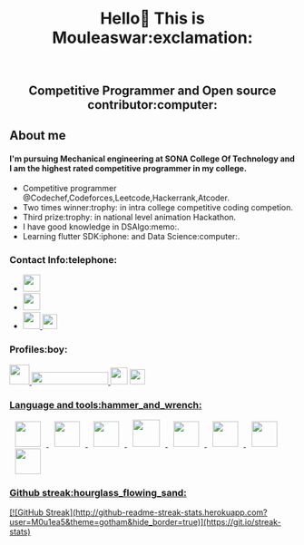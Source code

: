 <h1 align="center"> Hello👋 This is Mouleaswar:exclamation: <br></br>
<h2 align="center"> Competitive Programmer and Open source contributor:computer:</h2>
<h2>About me</h2>
<h4>I'm pursuing Mechanical engineering at <b>SONA College Of Technology</b> and I am the highest rated competitive programmer in my college.</h4>
<ul>
  <li>Competitive programmer @Codechef,Codeforces,Leetcode,Hackerrank,Atcoder.</li>
  <li>Two times winner:trophy: in intra college competitive coding competion.</li>
  <li>Third prize:trophy: in national level animation Hackathon.</li>
  <li>I have good knowledge in DSAlgo:memo:.</li>
  <li>Learning flutter SDK:iphone: and Data Science:computer:.</li>
</ul>
<h3>Contact Info:telephone:</h3>
<ul>
  <li><a href="https://www.linkedin.com/in/mouleaswar-shanmugam-747ba11b8/" target="_blank"> <img height="30" src="https://img.shields.io/badge/linkedin-blue.svg?&style=for-the-badge&logo=linkedin&logoColor=white"/> </a></li>
   <li><a href="mailto:warmouleas@gmail.com" target="_blank"> <img height="30" src="https://img.shields.io/badge/gmail-c14438?&style=for-the-badge&logo=gmail&logoColor=white"> </a></li>
  <li><a href="https://www.instagram.com/m0u1ea5/" target="_blank"> <img height="30"  src="https://www.transparentpng.com/thumb/logo-instagram/YfpFOL-logo-instagram-free-transparent.png"> </a><img height="26"  src="https://freepngimg.com/thumb/logo/76861-web-instagram-script-typeface-typography-font.png"></li>
</ul>


<h3>Profiles:boy:</h3>
<a href="https://www.codechef.com/users/mouleas14/" target="_blank"> <img height="35" src="https://user-images.githubusercontent.com/66675130/105477250-9f8d0a80-5cc7-11eb-8e88-9e4ca0122ce4.png"/> </a>
<a href="https://codeforces.com/profile/M0u1ea5/" target="_blank"> <img height="22" width="135" style="clip-path: rect(10px, 0px, 0px, 0px);" src="https://user-images.githubusercontent.com/66675130/105478796-a7e64500-5cc9-11eb-9ea6-f00d574dd208.png"/> </a>
<a href="https://leetcode.com/M0u1ea5/" target="_blank"> <img height="30" src="https://upload.wikimedia.org/wikipedia/commons/thumb/0/0a/LeetCode_Logo_black_with_text.svg/1024px-LeetCode_Logo_black_with_text.svg.png"/></a>
<a href="https://www.hackerrank.com/heshma27/" target="_blank"> <img height="27" src="https://user-images.githubusercontent.com/66675130/105476483-b121e280-5cc6-11eb-8280-680a10fe2880.png">
 
<h3>Language and tools:hammer_and_wrench:</h3>
<img width="45" height="45" hspace="10" src="https://cdn.worldvectorlogo.com/logos/python-5.svg"/>
<img width="45" height="45" hspace="10" src="https://cdn.worldvectorlogo.com/logos/c.svg"/>
<img width="45" height="45" hspace="10" src="https://upload.wikimedia.org/wikipedia/commons/thumb/7/7e/Dart-logo.png/768px-Dart-logo.png"/>
<img width="48" height="48" hspace="10" src="https://cdn.worldvectorlogo.com/logos/html5-1.svg"/>
<img width="45" height="45" hspace="10" src="https://www.vectorlogo.zone/logos/github/github-icon.svg"/>
<img width="45" height="45" hspace="10" src="https://cdn.worldvectorlogo.com/logos/sublime-text.svg"/>
<img width="45" height="45" hspace="10" src="https://raw.githubusercontent.com/duythien0912/flutter_zalo_login/master/flutter.jpeg"/>
<img width="45" height="45" hspace="10" src="https://upload.wikimedia.org/wikipedia/commons/thumb/2/2d/Visual_Studio_Code_1.18_icon.svg/1200px-Visual_Studio_Code_1.18_icon.svg.png"/>

<h3>Github streak:hourglass_flowing_sand:</h3>
[![GitHub Streak](http://github-readme-streak-stats.herokuapp.com?user=M0u1ea5&theme=gotham&hide_border=true)](https://git.io/streak-stats)












